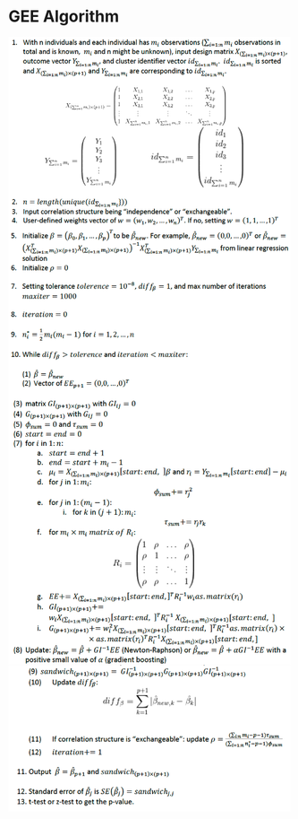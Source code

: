 # GEE Algorithm

<img align="center" src="geeAlgorithm/geealgo1.png" width="600">
<img align="center" src="geeAlgorithm/geealgo2.png" width="600">
<img align="center" src="geeAlgorithm/geealgo3.png" width="600">
<img align="center" src="geeAlgorithm/geealgo4.png" width="600">
